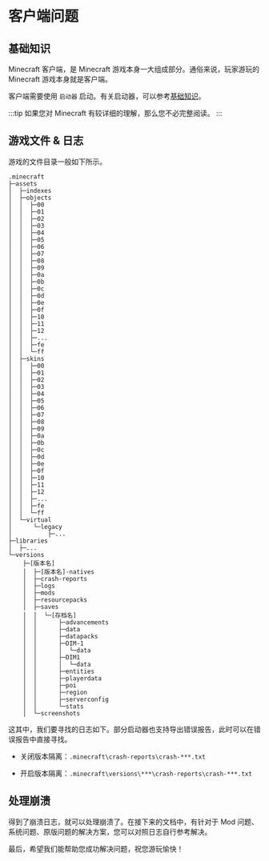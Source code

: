# 客户端问题

## 基础知识

Minecraft 客户端，是 Minecraft 游戏本身一大组成部分。通俗来说，玩家游玩的 Minecraft 游戏本身就是客户端。

客户端需要使用 `启动器` 启动。有关启动器，可以参考[基础知识](https://crashmc.com/basis.html)。

:::tip
如果您对 Minecraft 有较详细的理解，那么您不必完整阅读。
:::

## 游戏文件 & 日志

游戏的文件目录一般如下所示。

```
.minecraft
├─assets
│  ├─indexes
│  ├─objects
│  │  ├─00
│  │  ├─01
│  │  ├─02
│  │  ├─03
│  │  ├─04
│  │  ├─05
│  │  ├─06
│  │  ├─07
│  │  ├─08
│  │  ├─09
│  │  ├─0a
│  │  ├─0b
│  │  ├─0c
│  │  ├─0d
│  │  ├─0e
│  │  ├─0f
│  │  ├─10
│  │  ├─11
│  │  ├─12
│  │  ├─...
│  │  ├─fe
│  │  └─ff
│  ├─skins
│  │  ├─00
│  │  ├─01
│  │  ├─02
│  │  ├─03
│  │  ├─04
│  │  ├─05
│  │  ├─06
│  │  ├─07
│  │  ├─08
│  │  ├─09
│  │  ├─0a
│  │  ├─0b
│  │  ├─0c
│  │  ├─0d
│  │  ├─0e
│  │  ├─0f
│  │  ├─10
│  │  ├─11
│  │  ├─12
│  │  ├─...
│  │  ├─fe
│  │  └─ff
│  └─virtual
│      └─legacy
│          ├─...
├─libraries
│  ├─...
└─versions
    ├─[版本名]
    │  ├─[版本名]-natives
    │  ├─crash-reports
    │  ├─logs
    │  ├─mods
    │  ├─resourcepacks
    │  ├─saves
    │  │  └─[存档名]
    │  │      ├─advancements
    │  │      ├─data
    │  │      ├─datapacks
    │  │      ├─DIM-1
    │  │      │  └─data
    │  │      ├─DIM1
    │  │      │  └─data
    │  │      ├─entities
    │  │      ├─playerdata
    │  │      ├─poi
    │  │      ├─region
    │  │      ├─serverconfig
    │  │      └─stats
    │  └─screenshots
```

这其中，我们要寻找的日志如下。部分启动器也支持导出错误报告，此时可以在错误报告中直接寻找。

- 关闭版本隔离：`.minecraft\crash-reports\crash-***.txt`

- 开启版本隔离：`.minecraft\versions\***\crash-reports\crash-***.txt`

## 处理崩溃

得到了崩溃日志，就可以处理崩溃了。在接下来的文档中，有针对于 Mod 问题、系统问题、原版问题的解决方案，您可以对照日志自行参考解决。

最后，希望我们能帮助您成功解决问题，祝您游玩愉快！
